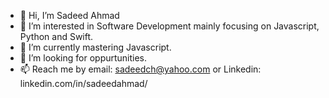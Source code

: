 - 👋 Hi, I’m Sadeed Ahmad
- 👀 I’m interested in Software Development mainly focusing on Javascript, Python and Swift. 
- 🌱 I’m currently mastering Javascript.
- 💞️ I’m looking for oppurtunities. 
- 📫 Reach me by email: sadeedch@yahoo.com or Linkedin: linkedin.com/in/sadeedahmad/

<!---
sadeedch/sadeedch is a ✨ special ✨ repository because its `README.md` (this file) appears on your GitHub profile.
You can click the Preview link to take a look at your changes.
--->
